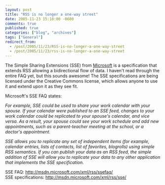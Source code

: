 ```yaml
---
layout: post
title: "RSS is no longer a one-way street"
date: 2005-11-23 15:10:00 -0600
comments: true
published: true
categories: ["blog", "archives"]
tags: ["General"]
redirect_from: 
  - /post/2005/11/23/RSS-is-no-longer-a-one-way-street
  - /post/2005/11/23/rss-is-no-longer-a-one-way-street
---
```

<!-- more -->
<P>The Simple Sharing Extensions (SSE) from <a title="Microsoft" href="http://Microsoft.com" target="_blank">Microsoft</a> is a specification that extends RSS allowing&nbsp;a bidirectional flow of data. I haven't read through the entire FAQ yet, but this sounds awesome! The SSE specifications are being licensed under the Creative Commons license, which allows anyone to use it and extend upon it as they see fit.</P>
<P>Microsoft's SSE FAQ states:</P><EM>For example, SSE could be used to share your work calendar with your spouse. If your calendar were published to an SSE feed, changes to your work calendar could be replicated to your spouse's calendar, and vice versa. As a result, your spouse could see your work schedule and add new appointments, such as a parent-teacher meeting at the school, or a doctor's appointment.</EM>
<P><EM>SSE allows you to replicate any set of independent items (for example, calendar entries, lists of contacts, list of favorites, blogrolls) using simple RSS semantics. If you can publish your data as an RSS feed, the simple addition of SSE will allow you to replicate your data to any other application that implements the SSE specification.</EM></P>
<P>SSE FAQ: <A href="http://msdn.microsoft.com/xml/rss/ssefaq/Simple" target=_new>http://msdn.microsoft.com/xml/rss/ssefaq/<BR></A>SSE&nbsp;specifications: <A href="http://msdn.microsoft.com/xml/rss/sse/">http://msdn.microsoft.com/xml/rss/sse/</A></P>
